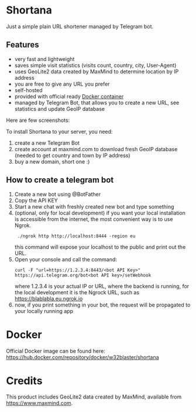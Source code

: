 # Shortana
Just a simple plain URL shortener managed by Telegram bot. 

## Features
- very fast and lightweight
- saves simple visit statistics (visits count, country, city, User-Agent)
- uses GeoLite2 data created by MaxMind to determine location by IP address
- you are free to give any URL you prefer
- self-hosted
- provided with official ready [Docker container](https://hub.docker.com/repository/docker/w32blaster/shortana)
- managed by Telegram Bot, that allows you to create a new URL, see statistics and update GeoIP database

Here are few screenshots:


To install Shortana to your server, you need:

1. create a new Telegram Bot
2. create account at maxmind.com to download fresh GeoIP database (needed to get country and town by IP address)
3. buy a new domain, short one :)

## How to create a telegram bot
1. Create a new bot using @BotFather
2. Copy the API KEY
3. Start a new chat with freshly created new bot and type something
4. (optional, only for local development) if you want your local installation
    is accessible from the internet, the most convenient way is to use Ngrok.
    ```
     ./ngrok http http://localhost:8444 -region eu
    ```
    this command will expose your localhost to the public and print out the URL.
5. Open your console and call the command:
    ```
    curl -F "url=https://1.2.3.4:8443/<bot API Key>" https://api.telegram.org/bot<bot API key>/setWebhook
    ```
    where 1.2.3.4 is your actual IP or URL, where the backend is running,
    for the local development it is the Ngrock URL, such as https://blablabla.eu.ngrok.io 
6. now, if you print something in your bot, the request will be propagated to your locally running app

# Docker
Official Docker image can be found here: 
https://hub.docker.com/repository/docker/w32blaster/shortana

# Credits

This product includes GeoLite2 data created by MaxMind, available from
https://www.maxmind.com.